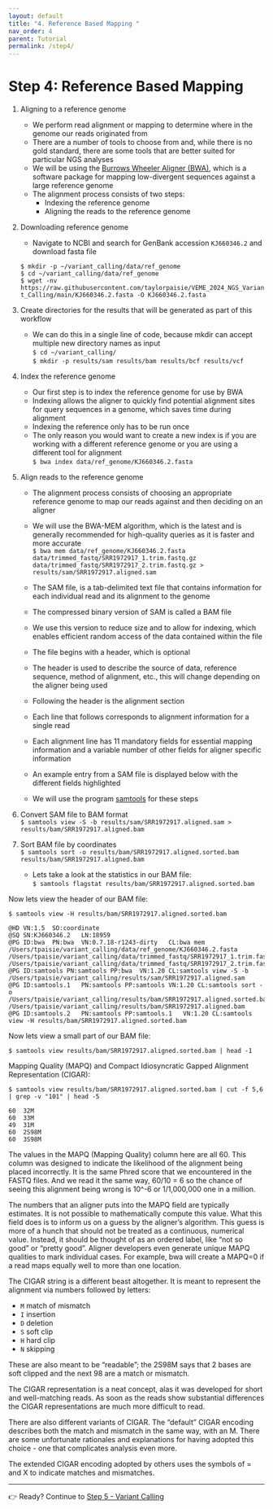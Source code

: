 ```yaml
---
layout: default
title: "4. Reference Based Mapping "
nav_order: 4
parent: Tutorial
permalink: /step4/
---
```


# Step 4: Reference Based Mapping  

1. Aligning to a reference genome
    * We perform read alignment or mapping to determine where in the genome our reads originated from  
    * There are a number of tools to choose from and, while there is no gold standard, there are some tools that are better suited for particular NGS analyses  
    * We will be using the [Burrows Wheeler Aligner (BWA)](https://github.com/lh3/bwa), which is a software package for mapping low-divergent sequences against a large reference genome  
    * The alignment process consists of two steps:  
        * Indexing the reference genome  
        * Aligning the reads to the reference genome  


2. Downloading reference genome  
   * Navigate to NCBI and search for GenBank accession `KJ660346.2` and download fasta file  

    `$ mkdir -p ~/variant_calling/data/ref_genome`  
    `$ cd ~/variant_calling/data/ref_genome`  
    `$ wget -nv https://raw.githubusercontent.com/taylorpaisie/VEME_2024_NGS_Variant_Calling/main/KJ660346.2.fasta -O KJ660346.2.fasta`  
    

3. Create directories for the results that will be generated as part of this workflow    
    * We can do this in a single line of code, because mkdir can accept multiple new directory names as input  
    `$ cd ~/variant_calling/`  
    `$ mkdir -p results/sam results/bam results/bcf results/vcf`  

4. Index the reference genome  
    * Our first step is to index the reference genome for use by BWA  
    * Indexing allows the aligner to quickly find potential alignment sites for query sequences in a genome, which saves time during alignment  
    * Indexing the reference only has to be run once  
    * The only reason you would want to create a new index is if you are working with a different reference genome or you are using a different tool for alignment  
    `$ bwa index data/ref_genome/KJ660346.2.fasta`  

5. Align reads to the reference genome  
    * The alignment process consists of choosing an appropriate reference genome to map our reads against and then deciding on an aligner  
    * We will use the BWA-MEM algorithm, which is the latest and is generally recommended for high-quality queries as it is faster and more accurate  
    `$ bwa mem data/ref_genome/KJ660346.2.fasta data/trimmed_fastq/SRR1972917_1.trim.fastq.gz data/trimmed_fastq/SRR1972917_2.trim.fastq.gz > results/sam/SRR1972917.aligned.sam`  

    * The SAM file, is a tab-delimited text file that contains information for each individual read and its alignment to the genome  
    * The compressed binary version of SAM is called a BAM file  
    * We use this version to reduce size and to allow for indexing, which enables efficient random access of the data contained within the file  
    * The file begins with a header, which is optional  
    * The header is used to describe the source of data, reference sequence, method of alignment, etc., this will change depending on the aligner being used  
    * Following the header is the alignment section  
    * Each line that follows corresponds to alignment information for a single read  
    * Each alignment line has 11 mandatory fields for essential mapping information and a variable number of other fields for aligner specific information  
    * An example entry from a SAM file is displayed below with the different fields highlighted  
    * We will use the program [samtools](https://www.htslib.org/) for these steps
  
6. Convert SAM file to BAM format  
    `$ samtools view -S -b results/sam/SRR1972917.aligned.sam > results/bam/SRR1972917.aligned.bam`  

7. Sort BAM file by coordinates  
    `$ samtools sort -o results/bam/SRR1972917.aligned.sorted.bam results/bam/SRR1972917.aligned.bam`   

    * Lets take a look at the statistics in our BAM file:  
    `$ samtools flagstat results/bam/SRR1972917.aligned.sorted.bam`  

Now lets view the header of our BAM file:  

`$ samtools view -H results/bam/SRR1972917.aligned.sorted.bam`

```
@HD	VN:1.5	SO:coordinate
@SQ	SN:KJ660346.2	LN:18959
@PG	ID:bwa	PN:bwa	VN:0.7.18-r1243-dirty	CL:bwa mem /Users/tpaisie/variant_calling/data/ref_genome/KJ660346.2.fasta /Users/tpaisie/variant_calling/data/trimmed_fastq/SRR1972917_1.trim.fastq.gz /Users/tpaisie/variant_calling/data/trimmed_fastq/SRR1972917_2.trim.fastq.gz
@PG	ID:samtools	PN:samtools	PP:bwa	VN:1.20	CL:samtools view -S -b /Users/tpaisie/variant_calling/results/sam/SRR1972917.aligned.sam
@PG	ID:samtools.1	PN:samtools	PP:samtools	VN:1.20	CL:samtools sort -o /Users/tpaisie/variant_calling/results/bam/SRR1972917.aligned.sorted.bam /Users/tpaisie/variant_calling/results/bam/SRR1972917.aligned.bam
@PG	ID:samtools.2	PN:samtools	PP:samtools.1	VN:1.20	CL:samtools view -H results/bam/SRR1972917.aligned.sorted.bam
```

    
Now lets view a small part of our BAM file:  

`$ samtools view results/bam/SRR1972917.aligned.sorted.bam | head -1` 


Mapping Quality (MAPQ) and Compact Idiosyncratic Gapped Alignment Representation (CIGAR):

`$ samtools view results/bam/SRR1972917.aligned.sorted.bam | cut -f 5,6 | grep -v "101" | head -5`

```
60	32M
60	33M
49	31M
60	2S98M
60	3S98M
```

The values in the MAPQ (Mapping Quality) column here are all 60. This column was designed to indicate the likelihood of the alignment being placed incorrectly. It is the same Phred score that we encountered in the FASTQ files. And we read it the same way, 60/10 = 6 so the chance of seeing this alignment being wrong is 10^-6 or 1/1,000,000 one in a million.

The numbers that an aligner puts into the MAPQ field are typically estimates. It is not possible to mathematically compute this value. What this field does is to inform us on a guess by the aligner’s algorithm. This guess is more of a hunch that should not be treated as a continuous, numerical value. Instead, it should be thought of as an ordered label, like “not so good” or “pretty good”. Aligner developers even generate unique MAPQ qualities to mark individual cases. For example, bwa will create a MAPQ=0 if a read maps equally well to more than one location.

The CIGAR string is a different beast altogether. It is meant to represent the alignment via numbers followed by letters:

- `M` match of mismatch
- `I` insertion
- `D` deletion
- `S` soft clip
- `H` hard clip
- `N` skipping

These are also meant to be “readable”; the 2S98M says that 2 bases are soft clipped and the next 98 are a match or mismatch.

The CIGAR representation is a neat concept, alas it was developed for short and well-matching reads. As soon as the reads show substantial differences the CIGAR representations are much more difficult to read.

There are also different variants of CIGAR. The “default” CIGAR encoding describes both the match and mismatch in the same way, with an M. There are some unfortunate rationales and explanations for having adopted this choice - one that complicates analysis even more.

The extended CIGAR encoding adopted by others uses the symbols of = and X to indicate matches and mismatches.


---

👉 Ready? Continue to [Step 5 - Variant Calling](./step5.md)
